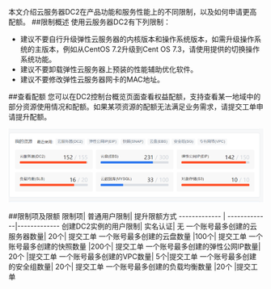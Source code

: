 本文介绍云服务器DC2在产品功能和服务性能上的不同限制，以及如何申请更高配额。
##限制概述
使用云服务器DC2有下列限制：

- 建议不要自行升级弹性云服务器的内核版本和操作系统版本，如需升级操作系统的主版本，例如从CentOS 7.2升级到Cent OS 7.3，请使用提供的切换操作系统功能。
- 建议不要卸载弹性云服务器上预装的性能辅助优化软件。
- 	建议不要修改弹性云服务器网卡的MAC地址。

##查看配额
您可以在DC2控制台概览页面查看权益配额，支持查看某一地域中的部分资源使用情况和配额。如果某项资源的配额无法满足业务需求，请提交工单申请提升配额。

![](./picture/5.2.1.png)

##限制项及限额
限制项|	普通用户限制|	提升限额方式
------------- | -------------|------------- 
创建DC2实例的用户限制|	实名认证|	无
一个账号最多创建的云服务器数量|	20个|	提交工单
一个账号最多创建的云盘数量	|100个|	提交工单
一个账号最多创建的快照数量	|200个|	提交工单
一个账号最多创建的弹性公网IP数量|	20个	|提交工单
一个账号最多创建的VPC数量|	5个|提交工单
一个账号最多创建的安全组数量|	20个|	提交工单
一个账号最多创建的负载均衡数量	|20个	|提交工单

